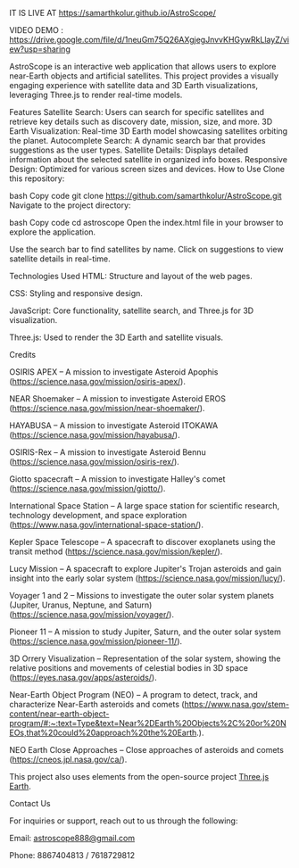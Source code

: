 IT IS LIVE AT https://samarthkolur.github.io/AstroScope/

VIDEO DEMO : https://drive.google.com/file/d/1neuGm75Q26AXgjegJnvvKHGywRkLlayZ/view?usp=sharing

AstroScope is an interactive web application that allows users to explore near-Earth objects and artificial satellites. This project provides a visually engaging experience with satellite data and 3D Earth visualizations, leveraging Three.js to render real-time models.

Features
Satellite Search: Users can search for specific satellites and retrieve key details such as discovery date, mission, size, and more.
3D Earth Visualization: Real-time 3D Earth model showcasing satellites orbiting the planet.
Autocomplete Search: A dynamic search bar that provides suggestions as the user types.
Satellite Details: Displays detailed information about the selected satellite in organized info boxes.
Responsive Design: Optimized for various screen sizes and devices.
How to Use
Clone this repository:

bash
Copy code
git clone https://github.com/samarthkolur/AstroScope.git
Navigate to the project directory:

bash
Copy code
cd astroscope
Open the index.html file in your browser to explore the application.

Use the search bar to find satellites by name. Click on suggestions to view satellite details in real-time.

Technologies Used
HTML: Structure and layout of the web pages.

CSS: Styling and responsive design.

JavaScript: Core functionality, satellite search, and Three.js for 3D visualization.

Three.js: Used to render the 3D Earth and satellite visuals.

Credits

OSIRIS APEX – A mission to investigate Asteroid Apophis (https://science.nasa.gov/mission/osiris-apex/).

NEAR Shoemaker – A mission to investigate Asteroid EROS (https://science.nasa.gov/mission/near-shoemaker/).

HAYABUSA – A mission to investigate Asteroid ITOKAWA (https://science.nasa.gov/mission/hayabusa/).

OSIRIS-Rex – A mission to investigate Asteroid Bennu (https://science.nasa.gov/mission/osiris-rex/).

Giotto spacecraft – A mission to investigate Halley's comet (https://science.nasa.gov/mission/giotto/).

International Space Station – A large space station for scientific research, technology development, and space exploration (https://www.nasa.gov/international-space-station/).

Kepler Space Telescope – A spacecraft to discover exoplanets using the transit method (https://science.nasa.gov/mission/kepler/).

Lucy Mission – A spacecraft to explore Jupiter's Trojan asteroids and gain insight into the early solar system (https://science.nasa.gov/mission/lucy/).

Voyager 1 and 2 – Missions to investigate the outer solar system planets (Jupiter, Uranus, Neptune, and Saturn) (https://science.nasa.gov/mission/voyager/).

Pioneer 11 – A mission to study Jupiter, Saturn, and the outer solar system (https://science.nasa.gov/mission/pioneer-11/).

3D Orrery Visualization – Representation of the solar system, showing the relative positions and movements of celestial bodies in 3D space (https://eyes.nasa.gov/apps/asteroids/).

Near-Earth Object Program (NEO) – A program to detect, track, and characterize Near-Earth asteroids and comets (https://www.nasa.gov/stem-content/near-earth-object-program/#:~:text=Type&text=Near%2DEarth%20Objects%2C%20or%20NEOs,that%20could%20approach%20the%20Earth.).

NEO Earth Close Approaches – Close approaches of asteroids and comets (https://cneos.jpl.nasa.gov/ca/).

This project also uses elements from the open-source project [Three.js Earth](https://github.com/bobbyroe/threejs-earth).


Contact Us

For inquiries or support, reach out to us through the following:

Email: astroscope888@gmail.com

Phone: 8867404813 / 7618729812
